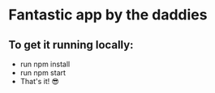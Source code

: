 # Fantastic app by the daddies

## To get it running locally:

- run npm install
- run npm start
- That's it! 😎
